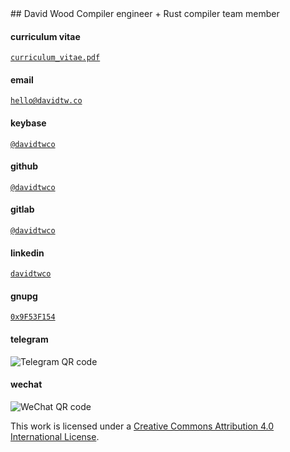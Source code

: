 <div id="intro">
## David Wood
Compiler engineer + Rust compiler team member
</div>

#### curriculum vitae
[`curriculum_vitae.pdf`](/curriculum_vitae.pdf)

#### email
[`hello@davidtw.co`](mailto:hello@davidtw.co)

#### keybase
[`@davidtwco`](https://keybase.io/davidtwco)

#### github
[`@davidtwco`](https://github.com/davidtwco)

#### gitlab
[`@davidtwco`](https://gitlab.com/davidtwco)

#### linkedin
[`davidtwco`](https://www.linkedin.com/in/davidtwco)

#### gnupg
[`0x9F53F154`](https://keybase.io/davidtwco)

#### telegram
<img class="sidebar-image" src="/images/telegram-qr.svg" alt="Telegram QR code"></img>

#### wechat
<img class="sidebar-image" src="/images/wechat-qr.svg" alt="WeChat QR code"></img>

<p id="license">
  This work is licensed under a <a rel="license" href="http://creativecommons.org/licenses/by/4.0/">Creative Commons Attribution 4.0 International License</a>.
</p>

